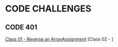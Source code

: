 # CODE CHALLENGES
## CODE 401

[Class 01 - Reverse an Array](https://github.com/dianakim/data-structures-and-algorithms/tree/master/code-challenges/cf401-01-array-reverse)[Assignment](https://canvas.instructure.com/courses/1843820/assignments/13826526?return_to=https%3A%2F%2Fcanvas.instructure.com%2Fcalendar%23view_name%3Dmonth%26view_start%3D2020-03-16)
[Class 02 - ]
